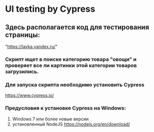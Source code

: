 # UI testing by Cypress
## Здесь располагается код для тестирования страницы:
"https://lavka.yandex.ru/"
### Скрипт ищет в поиске категорию товара "овощи" и проверяет все ли картинки этой категории товаров загрузились.  
### Для запуска скрипта необходимо установить Cypress
https://www.cypress.io/
### Предусловия к установке Cypress на Windows:
1. Windows 7 или более новые версии
2. установленный NodeJS https://nodejs.org/en/download/


